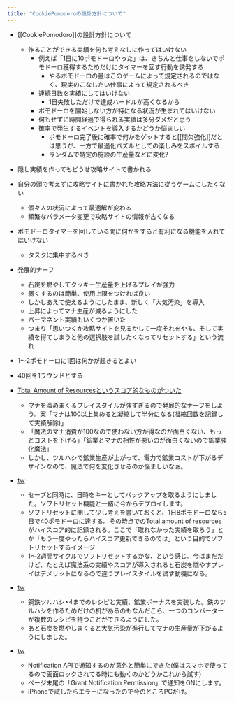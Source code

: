 ```yaml
---
title: "CookiePomodoroの設計方針について"
---
```


- [[CookiePomodoro]]の設計方針について
    - 作ることができる実績を何も考えなしに作ってはいけない
        - 例えば「1日に10ポモドーロやった」は、きちんと仕事をしないでポモドーロ獲得するためだけにタイマーを回す行動を誘発する
            - やるポモドーロの量はこのゲームによって規定されるのではなく、現実のこなしたい仕事によって規定されるべき
        - 連続日数を実績にしてはいけない
            - 1日失敗しただけで達成ハードルが高くなるから
        - ポモドーロを開始しない方が特になる状況が生まれてはいけない
        - 何もせずに時間経過で得られる実績は多分ダメだと思う
        - 確率で発生するイベントを導入するかどうか悩ましい
            - ポモドーロ完了後に確率で何かをゲットすると[[間欠強化]]だとは思うが、一方で最適化パズルとしての楽しみをスポイルする
            - ランダムで特定の施設の生産量などに変化?
- 隠し実績を作ってもどうせ攻略サイトで書かれる
- 自分の頭で考えずに攻略サイトに書かれた攻略方法に従うゲームにしたくない
    - 個々人の状況によって最適解が変わる
    - 頻繁なパラメータ変更で攻略サイトの情報が古くなる
- ポモドーロタイマーを回している間に何かをすると有利になる機能を入れてはいけない
    - タスクに集中するべき


- 発展的ナーフ
    - 石炭を燃やしてクッキー生産量を上げるプレイが強力
    - 弱くするのは簡単、使用上限をつければ良い
    - しかしあえて使えるようにしたまま、新しく「大気汚染」を導入
    - 上昇によってマナ生産が減るようにした
    - パーマネント実績もいくつか置いた
    - つまり「思いつくか攻略サイトを見るかして一度それをやる、そして実績を得てしまうと他の選択肢を試したくなってリセットする」という流れ

- 1〜2ポモドーロに1回は何かが起きるとよい
- 40回を1ラウンドとする

- [Total Amount of Resourcesというスコア的なものがついた](https://twitter.com/nishio/status/1364986632051458052)
    - マナを溜めまくるプレイスタイルが強すぎるので発展的なナーフをしよう。案「マナは100以上集めると凝縮して半分になる(凝縮回数を記録して実績解除)」
    - 「魔法のマナ消費が100なので使わない方が得なのが面白くない、もっとコストを下げる」「鉱業とマナの相性が悪いのが面白くないので鉱業強化魔法」
    - しかし、ツルハシで鉱業生産が上がって、電力で鉱業コストが下がるデザインなので、魔法で何を変化させるのか悩ましいなぁ。

- [tw](https://twitter.com/nishio/status/1368568916679610372)
    - セーブと同時に、日時をキーとしてバックアップを取るようにしました。ソフトリセット機能と一緒に今からデプロイします。
    - ソフトリセットに関して少し考えを書いておくと、1日8ポモドーロなら5日で40ポモドーロに達する。その時点でのTotal amount of resourcesがハイスコア的に記録される。ここで「取れなかった実績を取ろう」とか「もう一度やったらハイスコア更新できるのでは」という目的でソフトリセットするイメージ
    - 1〜2週間サイクルでソフトリセットするかな、という感じ。今はまだだけど、たとえば魔法系の実績やスコアが導入されると石炭を燃やすプレイはデメリットになるので違うプレイスタイルを試す動機になる。

- [tw](https://twitter.com/nishio/status/1365347014830006278)
    - 鋼鉄ツルハシ×4までのレシピと実績、鉱業ボーナスを実装した。鉄のツルハシを作るためだけの机があるのもなんだこら、一つのコンバーターが複数のレシピを持つことができるようにした。
    - あと石炭を燃やしまくると大気汚染が進行してマナの生産量が下がるようにしました。

- [tw](https://twitter.com/nishio/status/1368790930715643905)
    - Notification APIで通知するのが意外と簡単にできた(僕はスマホで使ってるので画面ロックされてる時にも動くのかどうかこれから試す)
    - ページ末尾の「Grant Notification Permission」で通知をONにします。
    - iPhoneで試したらエラーになったので今のところPCだけ。
